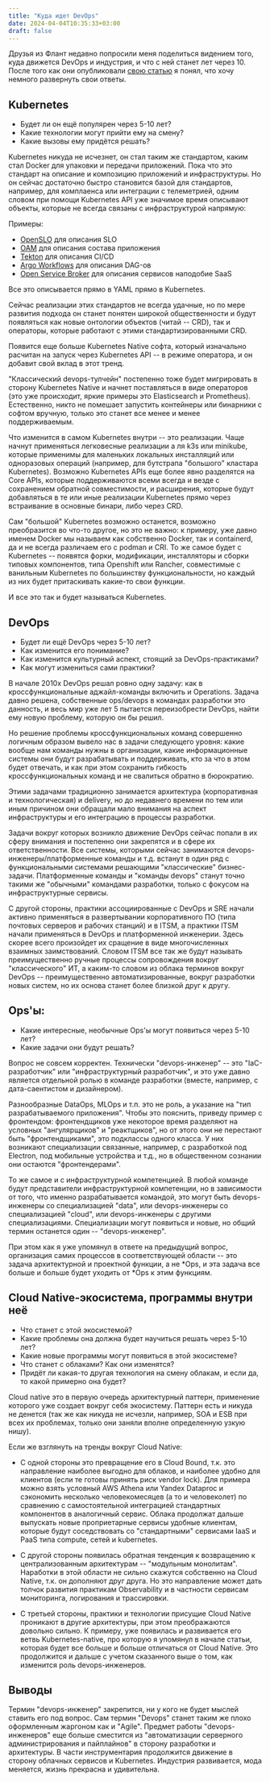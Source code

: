 ```yaml
---
title: "Куда идет DevOps"
date: 2024-04-04T10:35:33+03:00
draft: false
---
```


Друзья из Флант недавно попросили меня поделиться видением того, куда движется DevOps и индустрия, и что с ней станет лет через 10.
После того как они опубликовали [свою статью](https://habr.com/ru/companies/flant/articles/800959/) я понял, что хочу немного развернуть свои ответы.

## Kubernetes
- Будет ли он ещё популярен через 5-10 лет?
- Какие технологии могут прийти ему на смену?
- Какие вызовы ему придётся решать?

Kubernetes никуда не исчезнет, он стал таким же стандартом, каким стал Docker для упаковки и передачи приложений. 
Пока что это стандарт на описание и композицию приложений и инфраструктуры. Но он сейчас достаточно быстро становится базой для стандартов, например, для комплаенса или интеграции с телеметрией, одним словом при помощи Kubernetes API уже значимое время описывают объекты, которые не всегда связаны с инфраструктурой напрямую:

Примеры:
- [OpenSLO](https://openslo.com/) для описания SLO
- [OAM](https://oam.dev/) для описания состава приложения
- [Tekton](https://tekton.dev/) для описания CI/CD
- [Argo Workflows](https://argoproj.github.io/workflows/) для описания DAG-ов
- [Open Service Broker](https://www.openservicebrokerapi.org/) для описания сервисов наподобие SaaS

Все это описывается прямо в YAML прямо в Kubernetes.

Сейчас реализации этих стандартов не всегда удачные, но по мере развития подхода он станет понятен широкой общественности и будут появляться как новые онтологии объектов (читай -- CRD), так и операторы, которые работают с этими стандартизированными CRD.

Появится еще больше Kubernetes Native софта, который изначально расчитан на запуск через Kubernetes API -- в режиме оператора, и он добавит свой вклад в этот тренд.

"Классический devops-тулчейн" постепенно тоже будет мигрировать в сторону Kubernetes Native и начнет поставляться в виде операторов (это уже происходит, яркие примеры это Elasticsearch и Prometheus). Естественно, никто не помешает запустить контейнеры или бинарники с софтом вручную, только это станет все менее и менее поддерживаемым.


Что изменится в самом Kubernetes внутри -- это реализации. Чаще начнут применяться легковесные реализации а ля k3s или minikube, которые применимы для маленьких локальных инсталляций или одноразовых операций (например, для бутстрапа "большого" кластара Kubernetes). Возможно Kubernetes APIs еще более явно разделятся на Core APIs, которые поддерживаются всеми всегда и везде с сохранением обратной совместимости, и расширения, которые будут добавляться в те или иные реализации Kubernetes прямо через встраивание в основные бинари, либо через CRD.

Сам "большой" Kubernetes возможно останется, возможно преобразится во что-то другое, но это не важно: к примеру, уже давно именем Docker мы называем как собственно Docker, так и containerd, да и не всегда различаем его с podman и CRI. То же самое будет с Kubernetes -- появятся форки, модификации, инсталляторы и сборки типовых компонентов, типа Openshift или Rancher, совместимые с ванильным Kubernetes по большинству функциональности, но каждый из них будет притаскивать какие-то свои функции. 

И все это так и будет называться Kubernetes.


## DevOps
- Будет ли ещё DevOps через 5-10 лет?
- Как изменится его понимание?
- Как изменится культурный аспект, стоящий за DevOps-практиками?
- Как могут измениться сами практики?

В начале 2010х DevOps решал ровно одну задачу: как в кроссфункциональные аджайл-команды включить и Operations. Задача давно решена, собственные ops/devops в командах разработки это данность, и весь мир уже лет 5 пытается переизобрести DevOps, найти ему новую проблему, которую он бы решил.

Но решение проблемы кроссфункциональных команд совершенно логичным образом вывело нас в задачи следующего уровня: какие вообще нам команды нужны в организации, какие информационные системы они будут разрабатывать и поддерживать, кто за что в этом будет отвечать, и как при этом сохранить гибкость кроссфункциональных команд и не свалиться обратно в бюрократию.

Этими задачами традиционно занимается архитектура (корпоративная и технологическая) и delivery, но до недавнего времени по тем или иным причином они обращали мало внимания на аспект инфраструктуры и его интеграцию в процессы разработки.

Задачи вокруг которых возникло движение DevOps сейчас попали в их сферу внимания и постепенно они закрепятся и в сфере их ответственности. Все системы, которыми сейчас занимаются devops-инженеры/платформенные команды и т.д. встанут в один ряд с функциональными системами решающими "классические" бизнес-задачи. Платформенные команды и "команды devops" станут точно такими же "обычными" командами разработки, только с фокусом на инфраструктурные сервисы.

С другой стороны, практики ассоциированные с DevOps и SRE начали активно применяться в развертывании корпоративного ПО (типа почтовых серверов и рабочих станций) и в ITSM, a практики ITSM начали применяться в DevOps и платформенной инженерии. Здесь скорее всего произойдет их сращение в виде многочисленных взаимных заимствований. Словом ITSM все так же будут называть преимущественно ручные процессы сопровождения вокруг "классического" ИТ, а каким-то словом из облака терминов вокруг DevOps -- преимущественно автоматизированные, вокруг разработки новых систем, но их основа станет более близкой друг к другу.

## Ops'ы:
- Какие интересные, необычные Ops'ы могут появиться через 5-10 лет?
- Какие задачи они будут решать?

Вопрос не совсем корректен. Технически "devops-инженер" -- это "IaC-разработчик" или "инфраструктурный разработчик", и это уже давно является отдельной ролью в команде разработки (вместе, например, с дата-саентистом и дизайнером).

Разнообразные DataOps, MLOps и т.п. это не роль, а указание на "тип разрабатываемого приложения".
Чтобы это пояснить, приведу пример с фронтендом: фронтендщиков уже некоторое время разделяют на условных "ангулярщиков" и "реактщиков", но от этого они не перестают быть "фронтендщиками", это подклассы одного класса. У них возникают специализации связанные, например, с разработкой под Electron, под мобильные устройства и т.д., но в общественном сознании они остаются "фронтендерами".

То же самое и с инфраструктурной компетенцией. В любой команде будут представители инфраструктурной компетенции, но в зависимости от того, что именно разрабатывается командой, это могут быть devops-инженеры со специализацией "data", или devops-инженеры со специализацией "cloud", или devops-инженеры с другими специализациями. Специализации могут появиться и новые, но общий термин останется один -- "devops-инженер".

При этом как я уже упомянул в ответе на предыдущий вопрос, организация самих процессов в соответствующей области -- это задача архитектурной и проектной функции, а не *Ops, и эта задача все больше и больше будет уходить от *Ops к этим функциям.


## Cloud Native-экосистема, программы внутри неё
- Что станет с этой экосистемой?
- Какие проблемы она должна будет научиться  решать через 5-10 лет?
- Какие новые программы могут появиться в этой экосистеме?
- Что станет с облаками? Как они изменятся?
- Придёт ли какая-то другая технология на смену облакам, и если да, то какой примерно она будет?

Cloud native это в первую очередь архитектурный паттерн, применение которого уже создает вокруг себя экосистему. Паттерн есть и никуда не денется (так же как никуда не исчезли, например, SOA и ESB при всех их проблемах, только они заняли вполне определенную узкую нишу).

Если же взглянуть на тренды вокруг Cloud Native:

- С одной стороны это превращение его в Cloud Bound, т.к. это направление наиболее выгодно для облаков, и наиболее удобно для клиентов (если те готовы принять риск vendor lock). Для примера можно взять условный AWS Athena или Yandex Dataproc и сэкономить несколько человекомесяцев (а то и человеколет) по сравнению с самостоятельной интеграцией стандартных компонентов в аналогичный сервис.
Облака продолжат дальше выпускать новые проприетарные сервисы удобные клиентам, которые будут соседствовать со "стандартными" сервисами IaaS и PaaS типа compute, сетей и kubernetes.

- С другой стороны появилась обратная тенденция к возвращению к централизованным архитектурам -- "модульным монолитам". Наработки в этой области не сильно скажутся собственно на Cloud Native, т.к. он дополняют друг друга. Но это направление может дать толчок развития практикам Observability и в частности сервисам мониторинга, логирования и трассировки.

- С третьей стороны, практики и технологии присущие Cloud Native проникают в другие архитектуры, при этом преображаются довольно сильно. К примеру, уже появилась и развивается его ветвь Kubernetes-native, про которую я упомянул в начале статьи, которая будет все больше и больше отличаться от Cloud Native.
Это продолжится и дальше с учетом сказанного выше о том, как изменится роль devops-инженеров.


## Выводы
Термин "devops-инженер" закрепится, ни у кого не будет мыслей ставить его под вопрос. Сам термин "Devops" станет таким же плохо оформленным жаргоном как и "Agile". Предмет работы "devops-инженеров" еще больше сместится из "автоматизации серверного администрирования и пайплайнов" в сторону разработки и архитектуры. В части инструментария продолжится движение в сторону облачных сервисов и Kubernetes. Индустрия развивается, мода меняется, жизнь прекрасна и удивительна.

